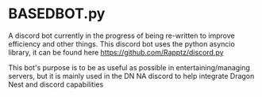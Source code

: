 # BASEDBOT.py
A discord bot currently in the progress of being re-written to improve efficiency and other things. This discord bot uses the python asyncio library, it can be found here https://github.com/Rapptz/discord.py

This bot's purpose is to be as useful as possible in entertaining/managing servers, but it is mainly used in the DN NA discord to help integrate Dragon Nest and discord capabilities
